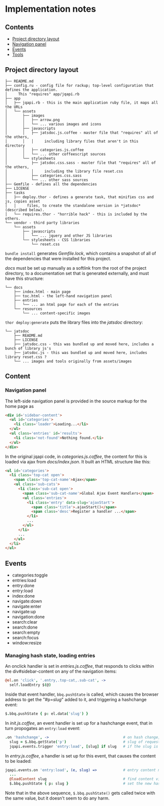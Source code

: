 ﻿# Implementation notes

## Contents

* [Project directory layout](#project-directory-layout)
* [Navigation panel](#navigation-panel)
* [Events](#events)
* [Tools](#tools)


## Project directory layout

```
├── README.md
├── config.ru - config file for rackup; top-level configuration that defines the application.
│     This "requires" app/jqapi.rb
├── app
│   ├── jqapi.rb - this is the main application ruby file, it maps all the URLs
│   └── assets
│       ├── images
│       │   ├── arrow.png
│       │   └── ... various images and icons
│       ├── javascripts
│       │   ├── jatsdoc.js.coffee - master file that "requires" all of the others,
│       │   │     including library files that aren't in this directory
│       │   ├── categories.js.coffee
│       │   └── ... other coffeescript sources
│       └── stylesheets
│           ├── jatsdoc.css.sass - master file that "requires" all of the others,
│           │     including the library file reset.css
│           ├── categories.css.sass
│           └── ... other sass sources
├── Gemfile - defines all the dependencies
├── LICENSE
├── tasks
│   ├── deploy.thor - defines a generate task, that minifies css and js, copies asset
│   │     files, to create the standalone version in *jatsdoc* (described below).
│   └── requires.thor - "horrible hack" - this is included by the others.
└── vendor - third party libraries
    └── assets
        ├── javascripts
        │   └── ... jquery and other JS libraries
        └── stylesheets - CSS libraries
            └── reset.css
```

`bundle install` generates *Gemfile.lock*, which contains a snapshot of all of the
dependencies that were installed for this project.

*docs* must be set up manually as a softlink from the root of the project directory,
to a documentation set that is generated externally, and must have this structure:

```
└── docs
    ├── index.html - main page
    ├── toc.html - the left-hand navigation panel
    ├── entries
    │   └── ... an html page for each of the entries
    └── resources
        └── ... content-specific images
```

`thor deploy:generate` puts the library files into the *jatsdoc* directory:

```
└── jatsdoc
    ├── README.md
    ├── LICENSE
    ├── jatsdoc.css - this was bundled up and moved here, includes a bunch of library js's
    ├── jatsdoc.js - this was bundled up and moved here, includes library reset.css ?
    └── ... images and tools originally from assets/images
```


## Content

### Navigation panel

The left-side navigation panel is provided in the source markup for the home page
as

```html
<div id='sidebar-content'>
  <ul id='categories'>
    <li class='loader'>Loading...</li>
  </ul>
  <ul class='entries' id='results'>
    <li class='not-found'>Nothing found.</li>
  </ul>
</div>
```

In the original jqapi code, in *categories.js.coffee*, the content for this is loaded
via ajax from *docs/index.json*.  It built an HTML structure like this:

```html
<ul id='categories'>
  <li class='top-cat open'>
    <span class='top-cat-name'>Ajax</span>
    <ul class='sub-cats'>
      <li class='sub-cat open'>
        <span class='sub-cat-name'>Global Ajax Event Handlers</span>
        <ul class='entries'>
          <li class='entry' data-slug='ajaxStart'>
            <span class='title'>.ajaxStart()</span>
            <span class='desc'>Register a handler ...</span>
          </li>
          ...
        </ul>
      </li>
      ...
    </ul>
  </li>
</ul>
```


## Events

* categories:toggle
* entries:load
* entry:done
* entry:load
* index:done
* navigate:down
* navigate:enter
* navigate:up
* navigation:done
* search:clear
* search:done
* search:empty
* search:focus
* window:resize


### Managing hash state, loading entries

An onclick handler is set in *entries.js.coffee*, that responds to clicks within the
div#sidebar-content on any of the navigation items:

```coffee
@el.on 'click', '.entry,.top-cat,.sub-cat', ->
  self.loadEntry $(@)
```

Inside that event handler, `bbq.pushState` is called, which causes the browser
address to get the "#p=*slug*" added to it, and triggering a hashchange event:

```coffee
$.bbq.pushState { p: el.data('slug') }
```

In *init.js.coffee*, an event handler is set up for a hashchange event, that
in turn propogates an `entry:load` event:

```coffee
.on 'hashchange', ->                                  # on hash change, happens in entry load
  slug = $.bbq.getState('p')                          # slug of requested entry
  jqapi.events.trigger 'entry:load', [slug] if slug   # if the slug is set load the entry
```

In *entry.js.coffee*, a handler is set up for this event, that causes the content to
be loaded:

```coffee
jqapi.events.on 'entry:load', (e, slug) =>            # entry content must be loaded on this event
  ...
  @loadContent slug                                   # find content via the slug
  $.bbq.pushState { p: slug }                         # set the new hash state with old #p= format
```

Note that in the above sequence, `$.bbq.pushState()` gets called twice with the same
value, but it doesn't seem to do any harm.



